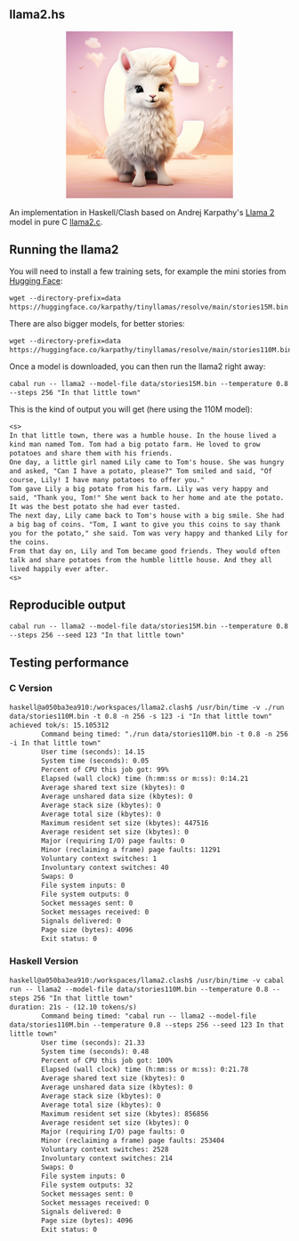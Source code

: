 ## llama2.hs

<p align="center">
  <img src="assets/llama_cute.jpg" width="300" height="300" alt="Cute Llama">
</p>

An implementation in Haskell/Clash based on Andrej Karpathy's [Llama 2](https://ai.meta.com/llama/) model in pure C [llama2.c](https://github.com/karpathy/llama2.c).

## Running the llama2

You will need to install a few training sets,
for example the mini stories from [Hugging Face](https://huggingface.co/karpathy/tinyllamas/tree/main):

```shell
wget --directory-prefix=data https://huggingface.co/karpathy/tinyllamas/resolve/main/stories15M.bin
```

There are also bigger models, for better stories:

```shell
wget --directory-prefix=data https://huggingface.co/karpathy/tinyllamas/resolve/main/stories110M.bin
```

Once a model is downloaded, you can then run the llama2 right away: 

```shell
cabal run -- llama2 --model-file data/stories15M.bin --temperature 0.8 --steps 256 "In that little town"
```

This is the kind of output you will get (here using the 110M model):

```text
<s>
In that little town, there was a humble house. In the house lived a kind man named Tom. Tom had a big potato farm. He loved to grow potatoes and share them with his friends.
One day, a little girl named Lily came to Tom's house. She was hungry and asked, "Can I have a potato, please?" Tom smiled and said, "Of course, Lily! I have many potatoes to offer you."
Tom gave Lily a big potato from his farm. Lily was very happy and said, "Thank you, Tom!" She went back to her home and ate the potato. It was the best potato she had ever tasted.
The next day, Lily came back to Tom's house with a big smile. She had a big bag of coins. "Tom, I want to give you this coins to say thank you for the potato," she said. Tom was very happy and thanked Lily for the coins.
From that day on, Lily and Tom became good friends. They would often talk and share potatoes from the humble little house. And they all lived happily ever after.
<s>
```

## Reproducible output

```shell
cabal run -- llama2 --model-file data/stories15M.bin --temperature 0.8 --steps 256 --seed 123 "In that little town"
```

## Testing performance

### C Version

```shell
haskell@a050ba3ea910:/workspaces/llama2.clash$ /usr/bin/time -v ./run data/stories110M.bin -t 0.8 -n 256 -s 123 -i "In that little town"
achieved tok/s: 15.105312
        Command being timed: "./run data/stories110M.bin -t 0.8 -n 256 -i In that little town"
        User time (seconds): 14.15
        System time (seconds): 0.05
        Percent of CPU this job got: 99%
        Elapsed (wall clock) time (h:mm:ss or m:ss): 0:14.21
        Average shared text size (kbytes): 0
        Average unshared data size (kbytes): 0
        Average stack size (kbytes): 0
        Average total size (kbytes): 0
        Maximum resident set size (kbytes): 447516
        Average resident set size (kbytes): 0
        Major (requiring I/O) page faults: 0
        Minor (reclaiming a frame) page faults: 11291
        Voluntary context switches: 1
        Involuntary context switches: 40
        Swaps: 0
        File system inputs: 0
        File system outputs: 0
        Socket messages sent: 0
        Socket messages received: 0
        Signals delivered: 0
        Page size (bytes): 4096
        Exit status: 0
```

### Haskell Version

```shell
haskell@a050ba3ea910:/workspaces/llama2.clash$ /usr/bin/time -v cabal run -- llama2 --model-file data/stories110M.bin --temperature 0.8 --steps 256 "In that little town"
duration: 21s - (12.10 tokens/s)
        Command being timed: "cabal run -- llama2 --model-file data/stories110M.bin --temperature 0.8 --steps 256 --seed 123 In that little town"
        User time (seconds): 21.33
        System time (seconds): 0.48
        Percent of CPU this job got: 100%
        Elapsed (wall clock) time (h:mm:ss or m:ss): 0:21.78
        Average shared text size (kbytes): 0
        Average unshared data size (kbytes): 0
        Average stack size (kbytes): 0
        Average total size (kbytes): 0
        Maximum resident set size (kbytes): 856856
        Average resident set size (kbytes): 0
        Major (requiring I/O) page faults: 0
        Minor (reclaiming a frame) page faults: 253404
        Voluntary context switches: 2528
        Involuntary context switches: 214
        Swaps: 0
        File system inputs: 0
        File system outputs: 32
        Socket messages sent: 0
        Socket messages received: 0
        Signals delivered: 0
        Page size (bytes): 4096
        Exit status: 0
```
